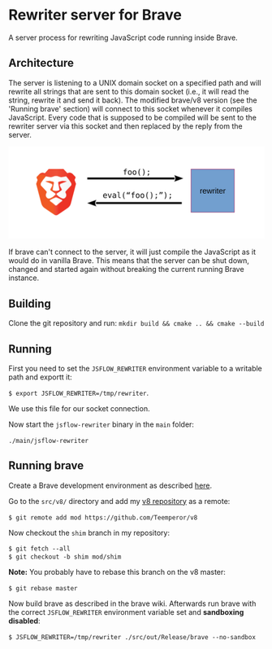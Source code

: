 # Rewriter server for Brave

A server process for rewriting JavaScript code running inside Brave.

## Architecture

The server is listening to a UNIX domain socket on a specified path and will
rewrite all strings that are sent to this domain socket (i.e., it will read the
string, rewrite it and send it back). The modified brave/v8 version (see the
'Running brave' section) will connect to this socket whenever it compiles
JavaScript. Every code that is supposed to be compiled will be sent to the
rewriter server via this socket and then replaced by the reply from the server.

![rewriter logic](docs/flow.svg)

If brave can't connect to the server, it will just compile the JavaScript as it
would do in vanilla Brave. This means that the server can be shut down, changed
and started again without breaking the current running Brave instance.

## Building

Clone the git repository and run:
`mkdir build && cmake .. && cmake --build`

## Running

First you need to set the `JSFLOW_REWRITER` environment variable to a writable
path and exportt it:

`$ export JSFLOW_REWRITER=/tmp/rewriter`.

We use this file for our socket connection.

Now start the `jsflow-rewriter` binary in the `main` folder:

`./main/jsflow-rewriter`

## Running brave

Create a Brave development environment as described
[here](https://github.com/brave/brave-browser/wiki#build-instructions).

Go to the `src/v8/` directory and add my
[v8 repository](https://github.com/Teemperor/v8/tree/shim) as a remote:

`$ git remote add mod https://github.com/Teemperor/v8`

Now checkout the `shim` branch in my repository:

```
$ git fetch --all
$ git checkout -b shim mod/shim
```

**Note:** You probably have to rebase this branch on the v8 master:

`$ git rebase master`

Now build brave as described in the brave wiki. Afterwards run brave with the
correct `JSFLOW_REWRITER` environment variable set and
**sandboxing disabled**:

`$ JSFLOW_REWRITER=/tmp/rewriter ./src/out/Release/brave --no-sandbox`